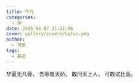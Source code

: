 ```yaml
---
title: 不凡
categories:
  - 诗
date: 2025-06-07 21:31:56
cover: gallery/covers/bufan.png
author:
  - 书爱
tags:
  - 豪迈
---
```




华夏无凡骨，
吾等皆天骄。
敢问天上人，
可敢试比高。

